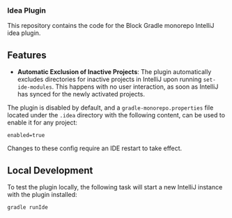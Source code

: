 ### Idea Plugin

This repository contains the code for the Block Gradle monorepo IntelliJ idea plugin.

## Features

- **Automatic Exclusion of Inactive Projects**: The plugin automatically excludes directories for inactive projects in IntelliJ upon running `set-ide-modules`. This happens with no user interaction, as soon as IntelliJ has synced for the newly activated projects.

The plugin is disabled by default, and a `gradle-monorepo.properties` file located under the `.idea` directory with the following content, can be used to enable it for any project: 

```properties
enabled=true
```

Changes to these config require an IDE restart to take effect.

## Local Development

To test the plugin locally, the following task will start a new IntelliJ instance with the plugin installed:
```
gradle runIde
```
